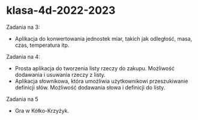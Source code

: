 # klasa-4d-2022-2023


Zadania na 3:
* Aplikacja do konwertowania jednostek miar, takich jak odległość, masa, czas, temperatura itp.

Zadania na 4:
* Prosta aplikacja do tworzenia listy rzeczy do zakupu. Możliwość dodawania i usuwania rzeczy z listy.
* Aplikacja słownikowa, która umożliwia użytkownikowi przeszukiwanie definicji słów. Możliwość dodawania słowa i definicji do listy.

Zadania na 5
* Gra w Kółko-Krzyżyk.
